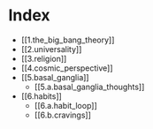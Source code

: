 # Index

- [[1.the_big_bang_theory]]
- [[2.universality]]
- [[3.religion]]
- [[4.cosmic_perspective]]
- [[5.basal_ganglia]]
  - [[5.a.basal_ganglia_thoughts]]
- [[6.habits]]
  - [[6.a.habit_loop]]
  - [[6.b.cravings]]
